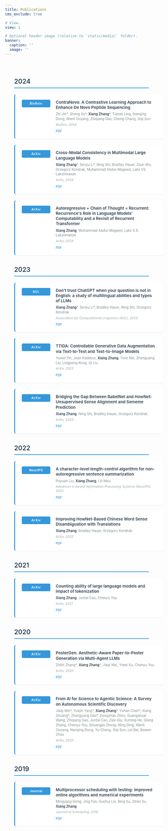 ```yaml
---
title: Publications
cms_exclude: true

# View.
view: 1

# Optional header image (relative to `static/media/` folder).
banner:
  caption: ''
  image: ''
---
```


<div class="publications">

## 2024

<div class="publication-entry">
  <div class="conference-box">BioRxiv</div>
  <div class="publication-content">
    <div class="title">ContraNovo: A Contrastive Learning Approach to Enhance De Novo Peptide Sequencing</div>
    <div class="authors">Zhi Jin*, Sheng Xu*, <strong>Xiang Zhang</strong>*, Tianze Ling, Nanqing Dong, Wanli Ouyang, Zhiqiang Gao, Cheng Chang, Siqi Sun</div>
    <div class="venue">BioRxiv, 2024</div>
    <div class="links">
      <a href="https://scholar.google.com/citations?view_op=view_citation&hl=en&user=rHLK5ggAAAAJ&citation_for_view=rHLK5ggAAAAJ:9yKSN-GCB0IC">PDF</a>
    </div>
  </div>
</div>

<div class="publication-entry">
  <div class="conference-box">ArXiv</div>
  <div class="publication-content">
    <div class="title">Cross-Modal Consistency in Multimodal Large Language Models</div>
    <div class="authors"><strong>Xiang Zhang</strong>*, Senyu Li*, Ning Shi, Bradley Hauer, Zijun Wu, Grzegorz Kondrak, Muhammad Abdul-Mageed, Laks VS Lakshmanan</div>
    <div class="venue">ArXiv, 2024</div>
    <div class="links">
      <a href="https://scholar.google.com/citations?view_op=view_citation&hl=en&user=rHLK5ggAAAAJ&citation_for_view=rHLK5ggAAAAJ:WF5omc3nYNoC">PDF</a>
    </div>
  </div>
</div>

<div class="publication-entry">
  <div class="conference-box">ArXiv</div>
  <div class="publication-content">
    <div class="title">Autoregressive + Chain of Thought = Recurrent: Recurrence's Role in Language Models' Computability and a Revisit of Recurrent Transformer</div>
    <div class="authors"><strong>Xiang Zhang</strong>, Muhammad Abdul-Mageed, Laks V.S. Lakshmanan</div>
    <div class="venue">ArXiv, 2024</div>
    <div class="links">
      <a href="https://scholar.google.com/citations?view_op=view_citation&hl=en&user=rHLK5ggAAAAJ&citation_for_view=rHLK5ggAAAAJ:W7OEmFMy1HYC">PDF</a>
    </div>
  </div>
</div>

## 2023

<div class="publication-entry">
  <div class="conference-box">ACL</div>
  <div class="publication-content">
    <div class="title">Don't trust ChatGPT when your question is not in English: a study of multilingual abilities and types of LLMs</div>
    <div class="authors"><strong>Xiang Zhang</strong>*, Senyu Li*, Bradley Hauer, Ning Shi, Grzegorz Kondrak</div>
    <div class="venue">Association for Computational Linguistics (ACL), 2023</div>
    <div class="links">
      <a href="https://scholar.google.com/citations?view_op=view_citation&hl=en&user=rHLK5ggAAAAJ&citation_for_view=rHLK5ggAAAAJ:QIV2ME_5wuYC">PDF</a>
    </div>
  </div>
</div>

<div class="publication-entry">
  <div class="conference-box">ArXiv</div>
  <div class="publication-content">
    <div class="title">TTIDA: Controllable Generative Data Augmentation via Text-to-Text and Text-to-Image Models</div>
    <div class="authors">Yuwei Yin, Jean Kaddour, <strong>Xiang Zhang</strong>, Yixin Nie, Zhenguang Liu, Lingpeng Kong, Qi Liu</div>
    <div class="venue">ArXiv, 2023</div>
    <div class="links">
      <a href="https://scholar.google.com/citations?view_op=view_citation&hl=en&user=rHLK5ggAAAAJ&citation_for_view=rHLK5ggAAAAJ:IjCSPb-OGe4C">PDF</a>
    </div>
  </div>
</div>

<div class="publication-entry">
  <div class="conference-box">ArXiv</div>
  <div class="publication-content">
    <div class="title">Bridging the Gap Between BabelNet and HowNet: Unsupervised Sense Alignment and Sememe Prediction</div>
    <div class="authors"><strong>Xiang Zhang</strong>, Ning Shi, Bradley Hauer, Grzegorz Kondrak</div>
    <div class="venue">ArXiv, 2023</div>
    <div class="links">
      <a href="https://scholar.google.com/citations?view_op=view_citation&hl=en&user=rHLK5ggAAAAJ&citation_for_view=rHLK5ggAAAAJ:UeHWp8X0CEIC">PDF</a>
    </div>
  </div>
</div>

## 2022

<div class="publication-entry">
  <div class="conference-box">NeurIPS</div>
  <div class="publication-content">
    <div class="title">A character-level length-control algorithm for non-autoregressive sentence summarization</div>
    <div class="authors">Puyuan Liu, <strong>Xiang Zhang</strong>, Lili Mou</div>
    <div class="venue">Advances in Neural Information Processing Systems (NeurIPS), 2022</div>
    <div class="links">
      <a href="https://scholar.google.com/citations?view_op=view_citation&hl=en&user=rHLK5ggAAAAJ&citation_for_view=rHLK5ggAAAAJ:d1gkVwhDpl0C">PDF</a>
    </div>
  </div>
</div>

<div class="publication-entry">
  <div class="conference-box">ArXiv</div>
  <div class="publication-content">
    <div class="title">Improving HowNet-Based Chinese Word Sense Disambiguation with Translations</div>
    <div class="authors"><strong>Xiang Zhang</strong>, Bradley Hauer, Grzegorz Kondrak</div>
    <div class="venue">ArXiv, 2022</div>
    <div class="links">
      <a href="https://scholar.google.com/citations?view_op=view_citation&hl=en&user=rHLK5ggAAAAJ&citation_for_view=rHLK5ggAAAAJ:Tyk-4Ss8FVUC">PDF</a>
    </div>
  </div>
</div>

## 2021

<div class="publication-entry">
  <div class="conference-box">ArXiv</div>
  <div class="publication-content">
    <div class="title">Counting ability of large language models and impact of tokenization</div>
    <div class="authors"><strong>Xiang Zhang</strong>, Juntai Cao, Chenyu You</div>
    <div class="venue">ArXiv, 2021</div>
    <div class="links">
      <a href="https://scholar.google.com/citations?view_op=view_citation&hl=en&user=rHLK5ggAAAAJ&citation_for_view=rHLK5ggAAAAJ:ZeXyd9-uunAC">PDF</a>
    </div>
  </div>
</div>

## 2020

<div class="publication-entry">
  <div class="conference-box">ArXiv</div>
  <div class="publication-content">
    <div class="title">PosterGen: Aesthetic-Aware Paper-to-Poster Generation via Multi-Agent LLMs</div>
    <div class="authors">Zhilin Zhang*, <strong>Xiang Zhang</strong>*, Jiaqi Wei, Yiwei Xu, Chenyu You</div>
    <div class="venue">ArXiv, 2020</div>
    <div class="links">
      <a href="https://scholar.google.com/citations?view_op=view_citation&hl=en&user=rHLK5ggAAAAJ&citation_for_view=rHLK5ggAAAAJ:hC7cP41nSMkC">PDF</a>
    </div>
  </div>
</div>

<div class="publication-entry">
  <div class="conference-box">ArXiv</div>
  <div class="publication-content">
    <div class="title">From AI for Science to Agentic Science: A Survey on Autonomous Scientific Discovery</div>
    <div class="authors">Jiaqi Wei*, Yuejin Yang*, <strong>Xiang Zhang</strong>*, Yuhan Chen*, Xiang Zhuang*, Zhangyang Gao*, Dongzhan Zhou, Guangshuai Wang, Zhiqiang Gao, Juntai Cao, Zijie Qiu, Xuming He, Qiang Zhang, Chenyu You, Shuangjia Zheng, Ning Ding, Wanli Ouyang, Nanqing Dong, Yu Cheng, Siqi Sun, Lei Bai, Bowen Zhou</div>
    <div class="venue">ArXiv, 2020</div>
    <div class="links">
      <a href="https://scholar.google.com/citations?view_op=view_citation&hl=en&user=rHLK5ggAAAAJ&citation_for_view=rHLK5ggAAAAJ:IWHjjKOFINEC">PDF</a>
    </div>
  </div>
</div>

## 2019

<div class="publication-entry">
  <div class="conference-box">Journal</div>
  <div class="publication-content">
    <div class="title">Multiprocessor scheduling with testing: improved online algorithms and numerical experiments</div>
    <div class="authors">Mingyang Gong, Jing Fan, Guohui Lin, Bing Su, Zihan Su, <strong>Xiang Zhang</strong></div>
    <div class="venue">Journal of Scheduling, 2019</div>
    <div class="links">
      <a href="https://scholar.google.com/citations?view_op=view_citation&hl=en&user=rHLK5ggAAAAJ&citation_for_view=rHLK5ggAAAAJ:7PzlFSSx8tAC">PDF</a>
    </div>
  </div>
</div>

</div>

<style>
.publications {
  max-width: 1400px;
  margin: 0 auto;
  padding: 20px 40px;
  font-family: -apple-system, BlinkMacSystemFont, "Segoe UI", Roboto, "Helvetica Neue", Arial, sans-serif;
}

.publications h2 {
  color: #2c3e50;
  border-bottom: 2px solid #3498db;
  padding-bottom: 8px;
  margin-top: 35px;
  margin-bottom: 20px;
  font-size: 1.5em;
  font-weight: 600;
}

.publication-entry {
  display: flex;
  margin-bottom: 20px;
  padding: 18px 22px;
  background-color: #ffffff;
  border-radius: 6px;
  border-left: 3px solid #3498db;
  box-shadow: 0 1px 3px rgba(0,0,0,0.08);
  width: 100%;
  transition: all 0.2s ease;
}

.publication-entry:hover {
  box-shadow: 0 2px 8px rgba(0,0,0,0.12);
  transform: translateY(-1px);
}

.conference-box {
  background-color: #3498db;
  color: white;
  padding: 6px 12px;
  border-radius: 4px;
  font-weight: 600;
  font-size: 0.75em;
  text-align: center;
  min-width: 70px;
  height: fit-content;
  margin-right: 18px;
  flex-shrink: 0;
  letter-spacing: 0.5px;
}

.publication-content {
  flex: 1;
  min-width: 0;
}

.publication-content .title {
  font-size: 0.95em;
  font-weight: 600;
  color: #2c3e50;
  margin-bottom: 6px;
  line-height: 1.3;
}

.publication-content .authors {
  color: #7f8c8d;
  margin-bottom: 4px;
  font-size: 0.8em;
  line-height: 1.4;
}

.publication-content .venue {
  color: #95a5a6;
  font-style: italic;
  margin-bottom: 8px;
  font-size: 0.75em;
  line-height: 1.3;
}

.publication-content .links {
  margin-top: 6px;
}

.publication-content .links a {
  color: #3498db;
  text-decoration: none;
  margin-right: 12px;
  font-weight: 500;
  font-size: 0.75em;
  transition: color 0.2s ease;
}

.publication-content .links a:hover {
  color: #2980b9;
  text-decoration: underline;
}

.publications strong {
  color: #2c3e50;
  font-weight: 600;
}

@media (max-width: 1200px) {
  .publications {
    max-width: 1200px;
    padding: 20px 30px;
  }
}

@media (max-width: 768px) {
  .publications {
    max-width: 100%;
    padding: 20px;
  }
  
  .publication-entry {
    flex-direction: column;
    padding: 16px 18px;
  }
  
  .conference-box {
    margin-bottom: 12px;
    margin-right: 0;
    align-self: flex-start;
  }
}
</style>

